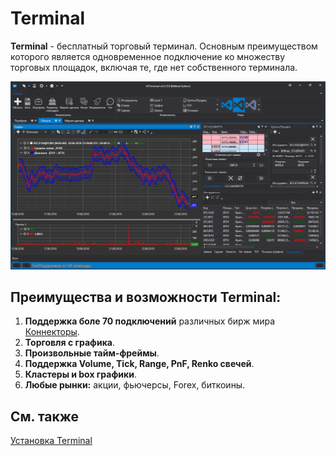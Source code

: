 # Terminal

**Terminal** \- бесплатный торговый терминал. Основным преимуществом которого является одновременное подключение ко множеству торговых площадок, включая те, где нет собственного терминала. 

![Terminal main 00](../images/Terminal_main_00.png)

## Преимущества и возможности Terminal:

1. **Поддержка боле 70 подключений** различных бирж мира [Коннекторы](api/connectors.md).
2. **Торговля с графика**. 
3. **Произвольные тайм\-фреймы**. 
4. **Поддержка Volume, Tick, Range, PnF, Renko свечей**. 
5. **Кластеры и box графики**. 
6. **Любые рынки:** акции, фьючерсы, Forex, биткоины. 

## См. также

[Установка Terminal](terminal/installing_terminal.md)

